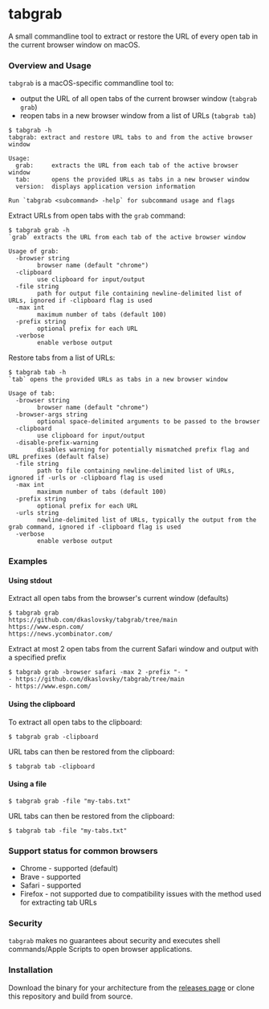 # tabgrab
A small commandline tool to extract or restore the URL of every open tab in the current browser window on macOS.

### Overview and Usage
`tabgrab` is a macOS-specific commandline tool to:
* output the URL of all open tabs of the current browser window (`tabgrab grab`)
* reopen tabs in a new browser window from a list of URLs (`tabgrab tab`)

```
$ tabgrab -h
tabgrab: extract and restore URL tabs to and from the active browser window

Usage:
  grab:		extracts the URL from each tab of the active browser window
  tab:		opens the provided URLs as tabs in a new browser window
  version:	displays application version information

Run `tabgrab <subcommand> -help` for subcommand usage and flags
```

Extract URLs from open tabs with the `grab` command:
```
$ tabgrab grab -h
`grab` extracts the URL from each tab of the active browser window

Usage of grab:
  -browser string
    	browser name (default "chrome")
  -clipboard
    	use clipboard for input/output
  -file string
    	path for output file containing newline-delimited list of URLs, ignored if -clipboard flag is used
  -max int
    	maximum number of tabs (default 100)
  -prefix string
    	optional prefix for each URL
  -verbose
    	enable verbose output
```

Restore tabs from a list of URLs:
```
$ tabgrab tab -h
`tab` opens the provided URLs as tabs in a new browser window

Usage of tab:
  -browser string
    	browser name (default "chrome")
  -browser-args string
    	optional space-delimited arguments to be passed to the browser
  -clipboard
    	use clipboard for input/output
  -disable-prefix-warning
    	disables warning for potentially mismatched prefix flag and URL prefixes (default false)
  -file string
    	path to file containing newline-delimited list of URLs, ignored if -urls or -clipboard flag is used
  -max int
    	maximum number of tabs (default 100)
  -prefix string
    	optional prefix for each URL
  -urls string
    	newline-delimited list of URLs, typically the output from the grab command, ignored if -clipboard flag is used
  -verbose
    	enable verbose output
```


### Examples

#### Using stdout
Extract all open tabs from the browser's current window (defaults)
```
$ tabgrab grab
https://github.com/dkaslovsky/tabgrab/tree/main
https://www.espn.com/
https://news.ycombinator.com/
```

Extract at most 2 open tabs from the current Safari window and output with a specified prefix
```
$ tabgrab grab -browser safari -max 2 -prefix "- "
- https://github.com/dkaslovsky/tabgrab/tree/main
- https://www.espn.com/
```

#### Using the clipboard
To extract all open tabs to the clipboard:
```
$ tabgrab grab -clipboard
```
URL tabs can then be restored from the clipboard:
```
$ tabgrab tab -clipboard
```

#### Using a file
```
$ tabgrab grab -file "my-tabs.txt"
```
URL tabs can then be restored from the clipboard:
```
$ tabgrab tab -file "my-tabs.txt"
```

### Support status for common browsers
* Chrome  - supported (default)
* Brave   - supported
* Safari  - supported
* Firefox - not supported due to compatibility issues with the method used for extracting tab URLs


### Security
`tabgrab` makes no guarantees about security and executes shell commands/Apple Scripts to open browser applications.

### Installation
Download the binary for your architecture from the [releases page](https://github.com/dkaslovsky/tabgrab/releases/latest) or clone this repository and build from source.
